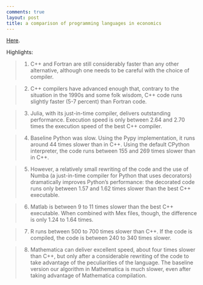 ```yaml
---
comments: true
layout: post
title: a comparison of programming languages in economics
---
```


[Here](http://www.nber.org/papers/w20263?utm_campaign=ntw&utm_medium=email&utm_source=ntw).

Highlights:



> 1. C++ and Fortran are still considerably faster than any other alternative, although one needs to be careful with the choice of compiler.

> 2. C++ compilers have advanced enough that, contrary to the situation in the 1990s and some folk wisdom, C++ code runs slightly faster (5-7 percent) than Fortran code.

> 3. Julia, with its just-in-time compiler, delivers outstanding performance. Execution speed is only between 2.64 and 2.70 times the execution speed of the best C++ compiler.

> 4. Baseline Python was slow. Using the Pypy implementation, it runs around 44 times slower than in C++. Using the default CPython interpreter, the code runs between 155 and 269 times slower than in C++.

> 5. However, a relatively small rewriting of the code and the use of Numba (a just-in-time compiler for Python that uses decorators) dramatically improves Python’s performance: the decorated code runs only between 1.57 and 1.62 times slower than the best C++ executable.

> 6. Matlab is between 9 to 11 times slower than the best C++ executable. When combined with Mex files, though, the difference is only 1.24 to 1.64 times.

> 7. R runs between 500 to 700 times slower than C++. If the code is compiled, the code is between 240 to 340 times slower.

> 8. Mathematica can deliver excellent speed, about four times slower than C++, but only after a considerable rewriting of the code to take advantage of the peculiarities of the language. The baseline version our algorithm in Mathematica is much slower, even after taking advantage of Mathematica compilation.



